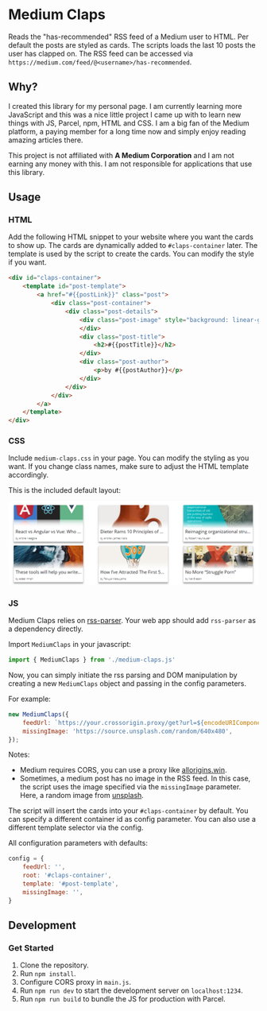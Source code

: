 # Medium Claps

Reads the "has-recommended" RSS feed of a Medium user to HTML. Per default the posts are styled as cards. The scripts loads the last 10 posts the user has clapped on.
The RSS feed can be accessed via `https://medium.com/feed/@<username>/has-recommended`.

## Why?

I created this library for my personal page. I am currently learning more JavaScript and this was a nice little project I came up with to learn new things with JS, Parcel, npm, HTML and CSS. I am a big fan of the Medium platform, a paying member for a long time now and simply enjoy reading amazing articles there.

This project is not affiliated with **A Medium Corporation** and I am not earning any money with this. I am not responsible for applications that use this library.

## Usage

### HTML

Add the following HTML snippet to your website where you want the cards to show up. The cards are dynamically added to `#claps-container` later.
The template is used by the script to create the cards. You can modify the style if you want.

```html
<div id="claps-container">
    <template id="post-template">
        <a href="#{{postLink}}" class="post">
            <div class="post-container">
                <div class="post-details">
                    <div class="post-image" style="background: linear-gradient(transparent, transparent, transparent, #fff), url(#{{postImage}}) no-repeat center/cover;">
                    </div>
                    <div class="post-title">
                        <h2>#{{postTitle}}</h2>
                    </div>
                    <div class="post-author">
                        <p>by #{{postAuthor}}</p>
                    </div>
                </div>
            </div>
        </a>
    </template>
</div>
```

### CSS

Include `medium-claps.css` in your page. You can modify the styling as you want. If you change class names, make sure to adjust the HTML template accordingly.

This is the included default layout:

![Default Layout](./default-layout.png)

### JS

Medium Claps relies on [rss-parser](https://www.npmjs.com/package/rss-parser). Your web app should add `rss-parser` as a dependency directly.

Import `MediumClaps` in your javascript: 

```js
import { MediumClaps } from './medium-claps.js'
```

Now, you can simply initiate the rss parsing and DOM manipulation by creating a new `MediumClaps` object and passing in the config parameters.

For example:

```js
new MediumClaps({
    feedUrl: `https://your.crossorigin.proxy/get?url=${encodeURIComponent('https://medium.com/feed/@stephannielsen/has-recommended')}`,
    missingImage: 'https://source.unsplash.com/random/640x480',
});
```

Notes:

* Medium requires CORS, you can use a proxy like [allorigins.win](https://github.com/gnuns/allOrigins).
* Sometimes, a medium post has no image in the RSS feed. In this case, the script uses the image specified via the `missingImage` parameter. Here, a random image from [unsplash](https://unsplash.com).

The script will insert the cards into your `#claps-container` by default. You can specify a different container id as config parameter. You can also use a different template selector via the config.

All configuration parameters with defaults:

```js
config = {
    feedUrl: '',
    root: '#claps-container',
    template: '#post-template',
    missingImage: '',
}
```

## Development

### Get Started

1. Clone the repository.
2. Run `npm install`.
3. Configure CORS proxy in `main.js`.
4. Run `npm run dev` to start the development server on `localhost:1234`.
5. Run `npm run build` to bundle the JS for production with Parcel.